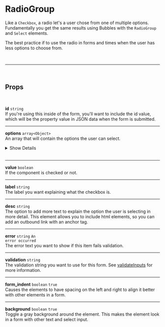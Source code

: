 # RadioGroup

Like a `Checkbox`, a radio let's a user chose from one of multiple options. Fundamentally you get the same results using Bubbles with the `RadioGroup` and `Select` elements.

The best practice if to use the radio in forms and times when the user has less options to choose from.

<br>

---

<br>

## Props

<br>

**id** `string`<br>
If you're using this inside of the form, you'll want to include the id value, which will be the property value in JSON data when the form is submitted.

---

**options** `array<Object>`<br>
An array that will contain the options the user can select.

<details>
<summary>Show Details</summary>

|                                                                                      |
| :----------------------------------------------------------------------------------- |
| option[].**label** `string`<br> The text the user sees for the option                |
| option[].**value** `string`<br> The value that will be added for the url query param |

</details><br>

---

**value** `boolean`<br>
If the component is checked or not.

---

**label** `string` <br>
The label you want explaining what the checkbox is.

---

**desc** `string` <br>
The option to add more text to explain the option the user is selecting in more detail. This element allows you to include html elements, so you can add an outbound link with an anchor tag.

---

**error** `string` <code class="blue">An error occurred</code><br>
The error text you want to show if this item fails validation.

---

**validation** `string`<br>
The validation string you want to use for this form. See [validateInputs](/validate-inputs) for more information.

---

**form_indent** `boolean` <code class="blue">true</code><br>
Causes the elements to have spacing on the left and right to align it better with other elements in a form.

---

**background** `boolean` <code class="blue">true</code><br>
Toggle a gray background around the element. This makes the element look in a form with other text and select input.
